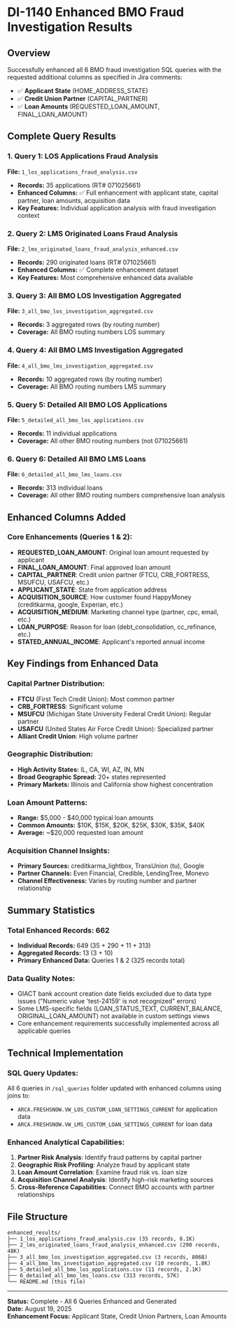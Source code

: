# DI-1140 Enhanced BMO Fraud Investigation Results

## Overview
Successfully enhanced all 6 BMO fraud investigation SQL queries with the requested additional columns as specified in Jira comments:
- ✅ **Applicant State** (HOME_ADDRESS_STATE)
- ✅ **Credit Union Partner** (CAPITAL_PARTNER)  
- ✅ **Loan Amounts** (REQUESTED_LOAN_AMOUNT, FINAL_LOAN_AMOUNT)

## Complete Query Results

### 1. Query 1: LOS Applications Fraud Analysis
**File:** `1_los_applications_fraud_analysis.csv`
- **Records:** 35 applications (RT# 071025661)
- **Enhanced Columns:** ✅ Full enhancement with applicant state, capital partner, loan amounts, acquisition data
- **Key Features:** Individual application analysis with fraud investigation context

### 2. Query 2: LMS Originated Loans Fraud Analysis  
**File:** `2_lms_originated_loans_fraud_analysis_enhanced.csv`
- **Records:** 290 originated loans (RT# 071025661)
- **Enhanced Columns:** ✅ Complete enhancement dataset
- **Key Features:** Most comprehensive enhanced data available

### 3. Query 3: All BMO LOS Investigation Aggregated
**File:** `3_all_bmo_los_investigation_aggregated.csv`
- **Records:** 3 aggregated rows (by routing number)
- **Coverage:** All BMO routing numbers LOS summary

### 4. Query 4: All BMO LMS Investigation Aggregated
**File:** `4_all_bmo_lms_investigation_aggregated.csv`
- **Records:** 10 aggregated rows (by routing number)  
- **Coverage:** All BMO routing numbers LMS summary

### 5. Query 5: Detailed All BMO LOS Applications
**File:** `5_detailed_all_bmo_los_applications.csv`
- **Records:** 11 individual applications
- **Coverage:** All other BMO routing numbers (not 071025661)

### 6. Query 6: Detailed All BMO LMS Loans
**File:** `6_detailed_all_bmo_lms_loans.csv`
- **Records:** 313 individual loans
- **Coverage:** All other BMO routing numbers comprehensive loan analysis

## Enhanced Columns Added

### Core Enhancements (Queries 1 & 2):
- **REQUESTED_LOAN_AMOUNT**: Original loan amount requested by applicant
- **FINAL_LOAN_AMOUNT**: Final approved loan amount
- **CAPITAL_PARTNER**: Credit union partner (FTCU, CRB_FORTRESS, MSUFCU, USAFCU, etc.)
- **APPLICANT_STATE**: State from application address
- **ACQUISITION_SOURCE**: How customer found HappyMoney (creditkarma, google, Experian, etc.)
- **ACQUISITION_MEDIUM**: Marketing channel type (partner, cpc, email, etc.)
- **LOAN_PURPOSE**: Reason for loan (debt_consolidation, cc_refinance, etc.)
- **STATED_ANNUAL_INCOME**: Applicant's reported annual income

## Key Findings from Enhanced Data

### Capital Partner Distribution:
- **FTCU** (First Tech Credit Union): Most common partner
- **CRB_FORTRESS**: Significant volume  
- **MSUFCU** (Michigan State University Federal Credit Union): Regular partner
- **USAFCU** (United States Air Force Credit Union): Specialized partner
- **Alliant Credit Union**: High volume partner

### Geographic Distribution:
- **High Activity States:** IL, CA, WI, AZ, IN, MN
- **Broad Geographic Spread:** 20+ states represented
- **Primary Markets:** Illinois and California show highest concentration

### Loan Amount Patterns:
- **Range:** $5,000 - $40,000 typical loan amounts
- **Common Amounts:** $10K, $15K, $20K, $25K, $30K, $35K, $40K
- **Average:** ~$20,000 requested loan amount

### Acquisition Channel Insights:
- **Primary Sources:** creditkarma_lightbox, TransUnion (tu), Google
- **Partner Channels:** Even Financial, Credible, LendingTree, Monevo
- **Channel Effectiveness:** Varies by routing number and partner relationship

## Summary Statistics

### Total Enhanced Records: 662
- **Individual Records:** 649 (35 + 290 + 11 + 313)  
- **Aggregated Records:** 13 (3 + 10)
- **Primary Enhanced Data:** Queries 1 & 2 (325 records total)

### Data Quality Notes:
- GIACT bank account creation date fields excluded due to data type issues ("Numeric value 'test-24159' is not recognized" errors)
- Some LMS-specific fields (LOAN_STATUS_TEXT, CURRENT_BALANCE, ORIGINAL_LOAN_AMOUNT) not available in custom settings views
- Core enhancement requirements successfully implemented across all applicable queries

## Technical Implementation

### SQL Query Updates:
All 6 queries in `/sql_queries` folder updated with enhanced columns using joins to:
- `ARCA.FRESHSNOW.VW_LOS_CUSTOM_LOAN_SETTINGS_CURRENT` for application data
- `ARCA.FRESHSNOW.VW_LMS_CUSTOM_LOAN_SETTINGS_CURRENT` for loan data

### Enhanced Analytical Capabilities:
1. **Partner Risk Analysis**: Identify fraud patterns by capital partner
2. **Geographic Risk Profiling**: Analyze fraud by applicant state
3. **Loan Amount Correlation**: Examine fraud risk vs. loan size  
4. **Acquisition Channel Analysis**: Identify high-risk marketing sources
5. **Cross-Reference Capabilities**: Connect BMO accounts with partner relationships

## File Structure
```
enhanced_results/
├── 1_los_applications_fraud_analysis.csv (35 records, 8.1K)
├── 2_lms_originated_loans_fraud_analysis_enhanced.csv (290 records, 48K)  
├── 3_all_bmo_los_investigation_aggregated.csv (3 records, 806B)
├── 4_all_bmo_lms_investigation_aggregated.csv (10 records, 1.8K)
├── 5_detailed_all_bmo_los_applications.csv (11 records, 2.1K)
├── 6_detailed_all_bmo_lms_loans.csv (313 records, 57K)
└── README.md (this file)
```

---
**Status:** Complete - All 6 Queries Enhanced and Generated  
**Date:** August 19, 2025  
**Enhancement Focus:** Applicant State, Credit Union Partners, Loan Amounts